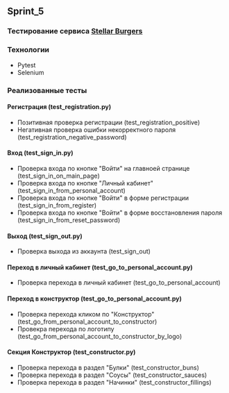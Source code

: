 ## Sprint_5

### Тестирование сервиса [Stellar Burgers](https://stellarburgers.nomoreparties.site/)

### Технологии
- Pytest
- Selenium

### Реализованные тесты

#### Регистрация (test_registration.py)

- Позитивная проверка регистрации (test_registration_positive)
- Негативная проверка ошибки некорректного пароля (test_registration_negative_password)

#### Вход (test_sign_in.py)

- Проверка входа по кнопке "Войти" на главноей странице (test_sign_in_on_main_page)
- Проверка входа по кнопке "Личный кабинет" (test_sign_in_from_personal_account)
- Проверка входа по кнопке "Войти" в форме регистрации (test_sign_in_from_register)
- Проверка входа по кнопке "Войти" в форме восстановления пароля (test_sign_in_from_reset_password)

#### Выход (test_sign_out.py)

- Проверка выхода из аккаунта (test_sign_out)

#### Переход в личный кабинет (test_go_to_personal_account.py)

- Проверка перехода в личный кабинет (test_go_to_personal_account)

#### Переход в конструктор (test_go_to_personal_account.py)

- Проверка перехода кликом по "Конструктор" (test_go_from_personal_account_to_constructor)
- Провекра перехода по логотипу (test_go_from_personal_account_to_constructor_by_logo)

#### Секция Конструктор (test_constructor.py)

- Проверка перехода в раздел "Булки" (test_constructor_buns)
- Проверка перехода в раздел "Соусы" (test_constructor_sauces)
- Проверка перехода в раздел "Начинки" (test_constructor_fillings)